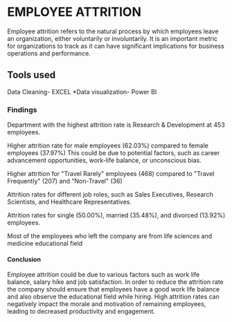 <h1>EMPLOYEE ATTRITION</h1>
<P> Employee attrition refers to the natural process by which employees leave an organization, either voluntarily or involuntarily. 
It is an important metric for organizations to track as it can have significant implications for business operations and performance.</P>
<h2>Tools used</h2>
<p>Data Cleaning- EXCEL
*Data visualization- Power BI</p>
<h3>Findings</h3>
<P> Department with the highest attrition rate is Research & Development at 453 employees.</P>
<p>Higher attrition rate for male employees (62.03%) compared to female employees (37.97%)
This could be due to potential factors, such as career advancement opportunities, work-life balance, or unconscious bias.</p>
<p>Higher attrition for "Travel Rarely" employees (468) compared to "Travel Frequently" (207) and "Non-Travel" (36)</p>
<p>Attrition rates for different job roles, such as Sales Executives, Research Scientists, and Healthcare Representatives.</p>
<p>Attrition rates for single (50.00%), married (35.48%), and divorced (13.92%) employees.</p>
<p>Most of the employees who left the company are from life sciences and medicine educational field</p>
<H4>Conclusion</H4>
</p>Employee attrition could be due to various factors such as work life balance, salary hike and job satisfaction.
In order to reduce the attrition rate the company should ensure that employees have a good work life balance  and also observe the educational field while hiring.
High attrition rates can negatively impact the morale and motivation of remaining employees, leading to decreased productivity and engagement.
</p>
